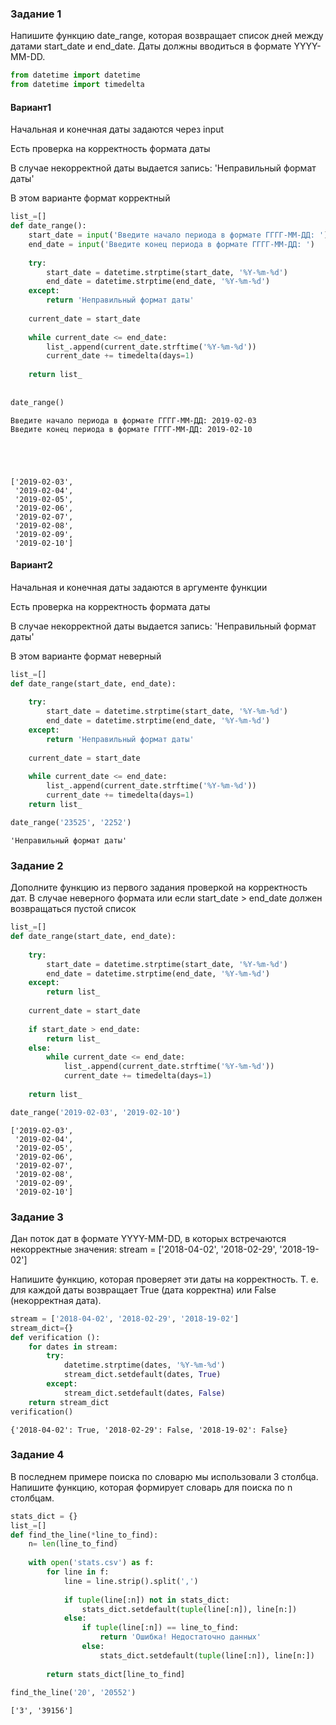 
### Задание 1
Напишите функцию date_range, которая возвращает список дней между датами start_date и end_date. Даты должны вводиться в формате YYYY-MM-DD.


```python
from datetime import datetime
from datetime import timedelta
```

#### Вариант1
Начальная и конечная даты задаются через input

Есть проверка на корректность формата даты

В случае некорректной даты выдается запись: 'Неправильный формат даты'

В этом варианте формат корректный


```python
list_=[]
def date_range():
    start_date = input('Введите начало периода в формате ГГГГ-ММ-ДД: ')
    end_date = input('Введите конец периода в формате ГГГГ-ММ-ДД: ')
    
    try:
        start_date = datetime.strptime(start_date, '%Y-%m-%d')
        end_date = datetime.strptime(end_date, '%Y-%m-%d')
    except:
        return 'Неправильный формат даты'
    
    current_date = start_date
    
    while current_date <= end_date:
        list_.append(current_date.strftime('%Y-%m-%d'))
        current_date += timedelta(days=1)
    
    return list_
    
    
date_range()
```

    Введите начало периода в формате ГГГГ-ММ-ДД: 2019-02-03
    Введите конец периода в формате ГГГГ-ММ-ДД: 2019-02-10
    




    ['2019-02-03',
     '2019-02-04',
     '2019-02-05',
     '2019-02-06',
     '2019-02-07',
     '2019-02-08',
     '2019-02-09',
     '2019-02-10']



#### Вариант2
Начальная и конечная даты задаются в аргументе функции

Есть проверка на корректность формата даты

В случае некорректной даты выдается запись: 'Неправильный формат даты'

В этом варианте формат неверный


```python
list_=[]
def date_range(start_date, end_date): 
    
    try:
        start_date = datetime.strptime(start_date, '%Y-%m-%d')
        end_date = datetime.strptime(end_date, '%Y-%m-%d')
    except:
        return 'Неправильный формат даты'
    
    current_date = start_date
    
    while current_date <= end_date:
        list_.append(current_date.strftime('%Y-%m-%d'))
        current_date += timedelta(days=1)
    return list_

date_range('23525', '2252')
```




    'Неправильный формат даты'



### Задание 2
Дополните функцию из первого задания проверкой на корректность дат. В случае неверного формата или если start_date > end_date должен возвращаться пустой список


```python
list_=[]
def date_range(start_date, end_date): 
    
    try:
        start_date = datetime.strptime(start_date, '%Y-%m-%d')
        end_date = datetime.strptime(end_date, '%Y-%m-%d')
    except:
        return list_
    
    current_date = start_date
    
    if start_date > end_date:
        return list_
    else:
        while current_date <= end_date:
            list_.append(current_date.strftime('%Y-%m-%d'))
            current_date += timedelta(days=1)
    
    return list_

date_range('2019-02-03', '2019-02-10')
```




    ['2019-02-03',
     '2019-02-04',
     '2019-02-05',
     '2019-02-06',
     '2019-02-07',
     '2019-02-08',
     '2019-02-09',
     '2019-02-10']



### Задание 3
Дан поток дат в формате YYYY-MM-DD, в которых встречаются некорректные значения:
stream = ['2018-04-02', '2018-02-29', '2018-19-02']

Напишите функцию, которая проверяет эти даты на корректность. Т. е. для каждой даты возвращает True (дата корректна) или False (некорректная дата). 


```python
stream = ['2018-04-02', '2018-02-29', '2018-19-02']
stream_dict={}
def verification ():
    for dates in stream:
        try:
            datetime.strptime(dates, '%Y-%m-%d')
            stream_dict.setdefault(dates, True)
        except:
            stream_dict.setdefault(dates, False)
    return stream_dict
verification()
```




    {'2018-04-02': True, '2018-02-29': False, '2018-19-02': False}



### Задание 4
В последнем примере поиска по словарю мы использовали 3 столбца. Напишите функцию, которая формирует словарь для поиска по n столбцам.



```python
stats_dict = {}
list_=[]
def find_the_line(*line_to_find):
    n= len(line_to_find)
    
    with open('stats.csv') as f:
        for line in f:  
            line = line.strip().split(',') 
            
            if tuple(line[:n]) not in stats_dict:
                stats_dict.setdefault(tuple(line[:n]), line[n:])
            else:
                if tuple(line[:n]) == line_to_find:
                    return 'Ошибка! Недостаточно данных'
                else:
                    stats_dict.setdefault(tuple(line[:n]), line[n:])
        
        return stats_dict[line_to_find]
 
find_the_line('20', '20552')
```




    ['3', '39156']


